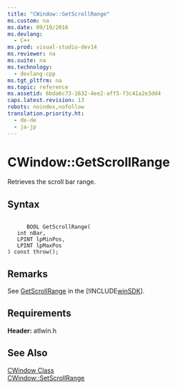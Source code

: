 ```yaml
---
title: "CWindow::GetScrollRange"
ms.custom: na
ms.date: 09/19/2016
ms.devlang: 
  - C++
ms.prod: visual-studio-dev14
ms.reviewer: na
ms.suite: na
ms.technology: 
  - devlang-cpp
ms.tgt_pltfrm: na
ms.topic: reference
ms.assetid: 6bda6c73-1632-4ee2-aff5-f3c41a2e3dd4
caps.latest.revision: 13
robots: noindex,nofollow
translation.priority.ht: 
  - de-de
  - ja-jp
---
```

# CWindow::GetScrollRange
Retrieves the scroll bar range.  
  
## Syntax  
  
```  
  
      BOOL GetScrollRange(  
   int nBar,  
   LPINT lpMinPos,  
   LPINT lpMaxPos   
) const throw();  
```  
  
## Remarks  
 See [GetScrollRange](http://msdn.microsoft.com/library/windows/desktop/bb787587) in the [!INCLUDE[winSDK](../vs140/includes/winSDK_md.md)].  
  
## Requirements  
 **Header:** atlwin.h  
  
## See Also  
 [CWindow Class](../vs140/CWindow-Class.md)   
 [CWindow::SetScrollRange](../vs140/CWindow--SetScrollRange.md)